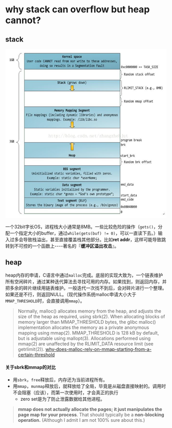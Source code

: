 # why stack can overflow but heap cannot?



## stack

![进程地址空间](https://github.com/shaorui0/fundamental_knowledge/blob/main/operator_system/memory/mmap/%E5%86%85%E5%AD%98%E5%9C%B0%E5%9D%80%E7%A9%BA%E9%97%B4.jpeg)


一个32bit字长OS，进程栈大小通常是8MB。一些比较危险的操作（`gets()`，分配一个指定大小的buffer，通过`while(gets(buf) != 0)`，可以一直读下去。）输入过多会导致栈溢出，甚至直接覆盖栈其他部分。比如**ret addr**，这样可能导致跳转到不可控的一个函数上----著名的『**缓冲区溢出攻击**』。


## heap

heap内存的申请，C语言中通过`malloc`完成。底层的实现大致为，一个链表维护所有空闲碎片，通过某种迭代算法去寻找可用的内存。如果找到，则返回内存，并把多余的碎片继续用链表维护。一般迭代一次找不到后，会对碎片进行一个整理。如果还是不行，则返回NULL。（现代操作系统malloc申请大小大于`MMAP_THRESHOLD`时，会直接调用`mmap`）。

> Normally, malloc() allocates memory from the heap, and adjusts the size of the heap as required, using sbrk(2). When allocating blocks of memory larger than MMAP_THRESHOLD bytes, the glibc malloc() implementation allocates the memory as a private anonymous mapping using mmap(2). MMAP_THRESHOLD is 128 kB by default, but is adjustable using mallopt(3). Allocations performed using mmap(2) are unaffected by the RLIMIT_DATA resource limit (see getrlimit(2)). [why-does-malloc-rely-on-mmap-starting-from-a-certain-threshold](https://stackoverflow.com/questions/33128587/why-does-malloc-rely-on-mmap-starting-from-a-certain-threshold)


#### 关于sbrk和mmap的对比


- 用`sbrk`，`free`释放后，内存还为当前进程所有。
- 用`mmap`，`munmap`释放后，就释放给了全局，毕竟是从磁盘直接映射的。调用时不会阻塞（应该），而第一次使用时，才会真正的执行
    - zero set是为了防止泄露数据给其他进程。


> **mmap does not actually allocate the pages; it just manipulates the page map for your process**. That should typically be a **non-blocking operation.** (Although I admit I am not 100% sure about this.)

